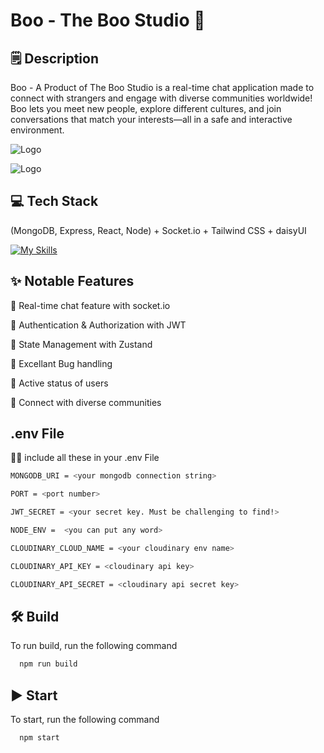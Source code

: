 
# Boo - The Boo Studio 👻

## 🗒️ Description 

Boo - A Product of The Boo Studio is a real-time chat application made to connect with strangers and engage with diverse communities worldwide! Boo lets you meet new people, explore different cultures, and join conversations that match your interests—all in a safe and interactive environment.


![Logo](https://res.cloudinary.com/dr2qk560g/image/upload/v1739345105/Logo_otl6yq.png)

![Logo](https://res.cloudinary.com/dr2qk560g/image/upload/v1739345036/TheBooStudio_ufu23n.png)


## 💻 Tech Stack 

(MongoDB, Express, React, Node) + Socket.io + Tailwind CSS + daisyUI


[![My Skills](https://skillicons.dev/icons?i=mongodb,express,react,vite,nodejs,tailwind,&theme=dark)](https://skillicons.dev)



## ✨ Notable Features

💬 Real-time chat feature with socket.io

🔐 Authentication & Authorization with JWT

🐻 State Management with Zustand

🚧 Excellant Bug handling

📢 Active status of users

🤝 Connect with diverse communities

## .env File

👩‍🏫 include all these in your .env File

```bash
MONGODB_URI = <your mongodb connection string>

PORT = <port number>

JWT_SECRET = <your secret key. Must be challenging to find!>

NODE_ENV =  <you can put any word>

CLOUDINARY_CLOUD_NAME = <your cloudinary env name>

CLOUDINARY_API_KEY = <cloudinary api key>

CLOUDINARY_API_SECRET = <cloudinary api secret key>

```

## 🛠️ Build 

To run build, run the following command

```bash
  npm run build
```
## ▶️ Start  

To start, run the following command

```bash
  npm start
```

